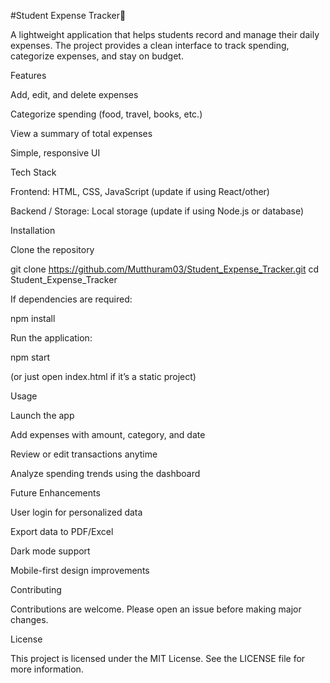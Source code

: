 #Student Expense Tracker🎈

A lightweight application that helps students record and manage their daily expenses. The project provides a clean interface to track spending, categorize expenses, and stay on budget.

Features

Add, edit, and delete expenses

Categorize spending (food, travel, books, etc.)

View a summary of total expenses

Simple, responsive UI

Tech Stack

Frontend: HTML, CSS, JavaScript (update if using React/other)

Backend / Storage: Local storage (update if using Node.js or database)

Installation

Clone the repository

git clone https://github.com/Mutthuram03/Student_Expense_Tracker.git
cd Student_Expense_Tracker


If dependencies are required:

npm install


Run the application:

npm start


(or just open index.html if it’s a static project)

Usage

Launch the app

Add expenses with amount, category, and date

Review or edit transactions anytime

Analyze spending trends using the dashboard

Future Enhancements

User login for personalized data

Export data to PDF/Excel

Dark mode support

Mobile-first design improvements

Contributing

Contributions are welcome. Please open an issue before making major changes.

License

This project is licensed under the MIT License. See the LICENSE file for more information.
